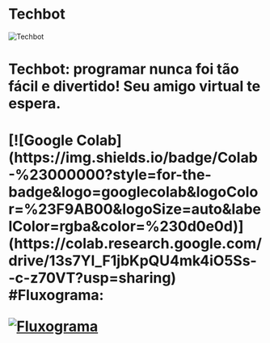 # Techbot
![Techbot](https://raw.githubusercontent.com/ppmalta/Techbot/d3808822746b4e1ccf56dc7b7d1743eb37bdc764/Techbot.svg)
<h1>Techbot: programar nunca foi tão fácil e divertido! Seu amigo virtual te espera.<h1>
[![Google Colab](https://img.shields.io/badge/Colab-%23000000?style=for-the-badge&logo=googlecolab&logoColor=%23F9AB00&logoSize=auto&labelColor=rgba&color=%230d0e0d)](https://colab.research.google.com/drive/13s7Yl_F1jbKpQU4mk4iO5Ss--c-z70VT?usp=sharing)
#Fluxograma:

[![Fluxograma](https://img.shields.io/badge/figma-%23F24E1E.svg?style=for-the-badge&logo=figma&logoColor=white)]([https://www.figma.com/](https://www.figma.com/board/u17qU3kdVFHs1CLjdEsWGr/ChatBot-Tech?node-id=0-1&t=iUiqyxkIlpfCEbcj-1))
